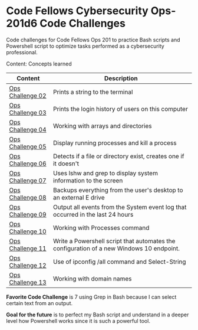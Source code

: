# Code Fellows Cybersecurity Ops-201d6 Code Challenges
Code challenges for Code Fellows Ops 201 to practice Bash scripts and Powershell script to optimize tasks performed as a cybersecurity professional. 

Content: Concepts learned

| Content   | Description |
| ----------| --- |
| [Ops Challenge 02](https://github.com/connieuribe/ops-201d6-code-challenges/blob/main/ops-challenge02.sh)     | Prints a string to the terminal |
| [Ops Challenge 03](https://github.com/connieuribe/ops-201d6-code-challenges/blob/main/ops-challenge03.sh)      | Prints the login history of users on this computer    |
| [Ops Challenge 04](https://github.com/connieuribe/ops-201d6-code-challenges/blob/main/ops-challenge04.sh)   | Working with arrays and directories |
| [Ops Challenge 05](https://github.com/connieuribe/ops-201d6-code-challenges/blob/main/ops-challenge05.sh)   | Display running processes and kill a process|
| [Ops Challenge 06](https://github.com/connieuribe/ops-201d6-code-challenges/blob/main/ops-challenge06.sh)    | Detects if a file or directory exist, creates one if it doesn't |
| [Ops Challenge 07](https://github.com/connieuribe/ops-201d6-code-challenges/blob/main/ops-challenge07.sh)   | Uses lshw and grep to display system information to the screen |
| [Ops Challenge 08](https://github.com/connieuribe/ops-201d6-code-challenges/blob/main/ops-challenge08.bat)   | Backups everything from the user's desktop to an external E drive|
| [Ops Challenge 09](https://github.com/connieuribe/ops-201d6-code-challenges/blob/main/ops-challenge09.ps1)   | Output all events from the System event log that occurred in the last 24 hours  |
| [Ops Challenge 10](https://github.com/connieuribe/ops-201d6-code-challenges/blob/main/ops-challenge10.ps1)  | Working with Processes command |
| [Ops Challenge 11](https://github.com/connieuribe/ops-201d6-code-challenges/blob/main/ops-challenge11.ps1)   | Write a Powershell script that automates the configuration of a new Windows 10 endpoint. |
| [Ops Challenge 12](https://github.com/connieuribe/ops-201d6-code-challenges/blob/main/ops-challenge12.ps1)    | Use of ipconfig /all command and Select-String |
| [Ops Challenge 13](https://github.com/connieuribe/ops-201d6-code-challenges/blob/main/ops-challenge13.sh)    | Working with domain names |






**Favorite Code Challenge** is 7 using Grep in Bash because I can select certain text from an output. 


**Goal for the future** is to perfect my Bash script and understand in a deeper level how Powershell works since it is such a powerful tool. 

